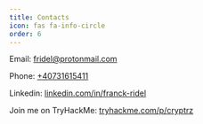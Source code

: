 ```yaml
---
title: Contacts
icon: fas fa-info-circle
order: 6
---
```


Email: <a href="mailto:fridel@protonmail.com">fridel@protonmail.com</a>

Phone: <a href="tel:+40731615411">+40731615411</a>

Linkedin: <a href="https://www.linkedin.com/in/franck-ridel/" target="_blank">linkedin.com/in/franck-ridel</a>

Join me on TryHackMe: <a href="https://tryhackme.com/p/cryptrz" target="_blank">tryhackme.com/p/cryptrz</a>
<script src="https://tryhackme.com/badge/299757"></script>

